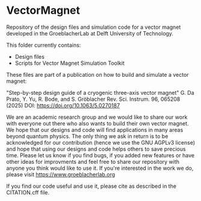 # VectorMagnet
Repository of the design files and simulation code for a vector magnet developed in the GroeblacherLab at Delft University of Technology.

This folder currently contains:
  - Design files
  - Scripts for Vector Magnet Simulation Toolkit

These files are part of a publication on how to build and simulate a vector magnet:

"Step-by-step design guide of a cryogenic three-axis vector magnet"
G. Da Prato, Y. Yu, R. Bode, and S. Gröblacher
Rev. Sci. Instrum. 96, 065208 (2025)
DOI: https://doi.org/10.1063/5.0270187

We are an academic research group and we would like to share our work with everyone out there who also wants to build their own vector magnet. We hope that our designs and code will find applications in many areas beyond quantum physics. The only thing we ask in return is to be acknowledged for our contribution (hence we use the GNU AGPLv3 license) and hope that using our designs and code helps others to save precious time. Please let us know if you find bugs, if you added new features or have other ideas for improvments and feel free to share our repository with anyone you think would like to use it. If you're interested in the work we do, please visit https://www.groeblacherlab.org

If you find our code useful and use it, please cite as described in the CITATION.cff file.

